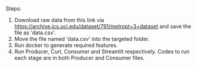 Steps:
1. Download raw data from this link via https://archive.ics.uci.edu/dataset/791/metropt+3+dataset and save the file as 'data.csv'.
2. Move the file named 'data.csv' into the targeted folder.
3. Run docker to generate required features.
4. Run Producer, Curl, Consumer and Streamlit respectively. Codes to run each stage are in both Producer and Consumer files.
